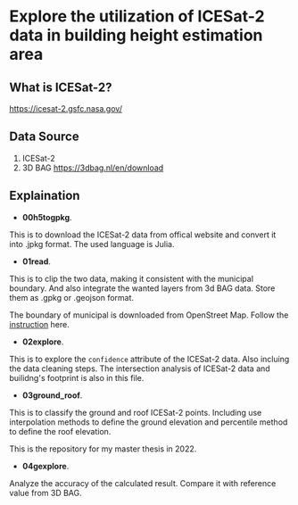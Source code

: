 # Explore the utilization of ICESat-2 data in building height estimation area

## What is ICESat-2?
<https://icesat-2.gsfc.nasa.gov/>

## Data Source
1. ICESat-2
2. 3D BAG <https://3dbag.nl/en/download>

## Explaination
- **00h5togpkg**. 

This is to download the ICESat-2 data from offical website and convert it into .jpkg format. The used language is Julia.

- **01read**. 

This is to clip the two data, making it consistent with the municipal boundary. And also integrate the wanted layers from 3d BAG data. Store them as .gpkg or .geojson format.  

The boundary of municipal is downloaded from OpenStreet Map. Follow the [instruction](https://peteris.rocks/blog/openstreetmap-administrative-boundaries-in-geojson/) here. 

- **02explore**.

This is to explore the `confidence` attribute of the ICESat-2 data. Also incluing the data cleaning steps. The intersection analysis of ICESat-2 data and builidng's footprint is also in this file.

- **03ground_roof**. 

This is to classify the ground and roof ICESat-2 points. Including use interpolation methods to define the ground elevation and percentile method to define the roof elevation.

This is the repository for my master thesis in 2022.

- **04gexplore**. 

Analyze the accuracy of the calculated result. Compare it with reference value from 3D BAG.




